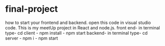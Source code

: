 # final-project
how to start your frontend and backend. open this code in visual studio code.
This is my meetUp project in React and node.js. 
front end- in terminal type- cd client - npm install - npm start
backend-  in terminal type- cd server - npm i - npm start


